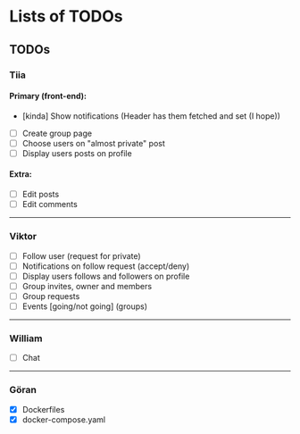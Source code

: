 # Lists of TODOs

## TODOs

### Tiia

#### Primary (front-end):

- [kinda] Show notifications (Header has them fetched and set (I hope))
- [ ] Create group page
- [ ] Choose users on "almost private" post
- [ ] Display users posts on profile

#### Extra:

- [ ] Edit posts
- [ ] Edit comments

---

### Viktor

- [ ] Follow user (request for private)
- [ ] Notifications on follow request (accept/deny)
- [ ] Display users follows and followers on profile
- [ ] Group invites, owner and members
- [ ] Group requests
- [ ] Events [going/not going] (groups)

---

### William

- [ ] Chat

---

### Göran

- [x] Dockerfiles
- [x] docker-compose.yaml
